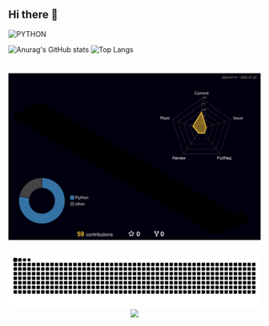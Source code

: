 ## Hi there 👋

![PYTHON](https://img.shields.io/badge/python-3776AB?style=for-the-badge&logo=python&logoColor=white)


![Anurag's GitHub stats](https://github-readme-stats.vercel.app/api?username=Ssongnya&show_icons=true&theme=radical)
![Top Langs](https://github-readme-stats.vercel.app/api/top-langs/?username=Ssongnya&layout=compact)
# ![](./profile-3d-contrib/profile-night-rainbow.svg)
<div align="center">
  <img src="https://github.com/Ssongnya/Ssongnya/blob/output/github-snake-dark.svg" />
  <img src="https://raw.githubusercontent.com/ssongnya/ssongnya/output/dist/github-snake-custom.svg" />
</div>
